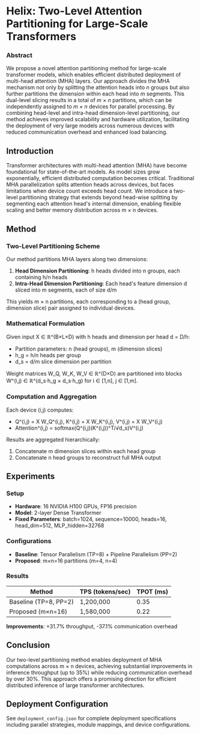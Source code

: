 # Helix: Two-Level Attention Partitioning for Large-Scale Transformers

### Abstract

We propose a novel attention partitioning method for large-scale transformer models, which enables efficient distributed deployment of multi-head attention (MHA) layers. Our approach divides the MHA mechanism not only by splitting the attention heads into *n* groups but also further partitions the dimension within each head into *m* segments. This dual-level slicing results in a total of *m × n* partitions, which can be independently assigned to *m × n* devices for parallel processing. By combining head-level and intra-head dimension-level partitioning, our method achieves improved scalability and hardware utilization, facilitating the deployment of very large models across numerous devices with reduced communication overhead and enhanced load balancing.

## Introduction

Transformer architectures with multi-head attention (MHA) have become foundational for state-of-the-art models. As model sizes grow exponentially, efficient distributed computation becomes critical. Traditional MHA parallelization splits attention heads across devices, but faces limitations when device count exceeds head count. We introduce a two-level partitioning strategy that extends beyond head-wise splitting by segmenting each attention head's internal dimension, enabling flexible scaling and better memory distribution across m × n devices.

## Method

### Two-Level Partitioning Scheme

Our method partitions MHA layers along two dimensions:

1. **Head Dimension Partitioning**: h heads divided into n groups, each containing h/n heads
2. **Intra-Head Dimension Partitioning**: Each head's feature dimension d sliced into m segments, each of size d/m

This yields m × n partitions, each corresponding to a (head group, dimension slice) pair assigned to individual devices.

### Mathematical Formulation

Given input X ∈ ℝ^(B×L×D) with h heads and dimension per head d = D/h:
- Partition parameters: n (head groups), m (dimension slices)
- h_g = h/n heads per group
- d_s = d/m slice dimension per partition

Weight matrices W_Q, W_K, W_V ∈ ℝ^(D×D) are partitioned into blocks W^(i,j) ∈ ℝ^(d_s·h_g × d_s·h_g) for i ∈ [1,n], j ∈ [1,m].

### Computation and Aggregation

Each device (i,j) computes:
- Q^(i,j) = X W_Q^(i,j), K^(i,j) = X W_K^(i,j), V^(i,j) = X W_V^(i,j)
- Attention^(i,j) = softmax(Q^(i,j)(K^(i,j))^T/√d_s)V^(i,j)

Results are aggregated hierarchically:
1. Concatenate m dimension slices within each head group
2. Concatenate n head groups to reconstruct full MHA output

## Experiments

### Setup
- **Hardware**: 16 NVIDIA H100 GPUs, FP16 precision
- **Model**: 2-layer Dense Transformer
- **Fixed Parameters**: batch=1024, sequence=10000, heads=16, head_dim=512, MLP_hidden=32768

### Configurations
- **Baseline**: Tensor Parallelism (TP=8) + Pipeline Parallelism (PP=2)
- **Proposed**: m×n=16 partitions (m=4, n=4)

### Results
| Method | TPS (tokens/sec) | TPOT (ms) |
|--------|------------------|-----------|
| Baseline (TP=8, PP=2) | 1,200,000 | 0.35 |
| Proposed (m×n=16) | 1,580,000 | 0.22 |

**Improvements**: +31.7% throughput, -37.1% communication overhead

## Conclusion

Our two-level partitioning method enables deployment of MHA computations across m × n devices, achieving substantial improvements in inference throughput (up to 35%) while reducing communication overhead by over 30%. This approach offers a promising direction for efficient distributed inference of large transformer architectures.

## Deployment Configuration

See `deployment_config.json` for complete deployment specifications including parallel strategies, module mappings, and device configurations.